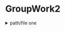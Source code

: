 <!--
 _       __          __  _____
| |     / /__  ___  / /_|__  /
| | /| / / _ \/ _ \/ //_//_ < 
| |/ |/ /  __/  __/ ,< ___/ / 
|__/|__/\___/\___/_/|_/____/  
                              
Maintainers:
Date Created:
-->

# GroupWork2

<details>
    <summary>path/file one</summary>

    ``` java

    ```
</details>
